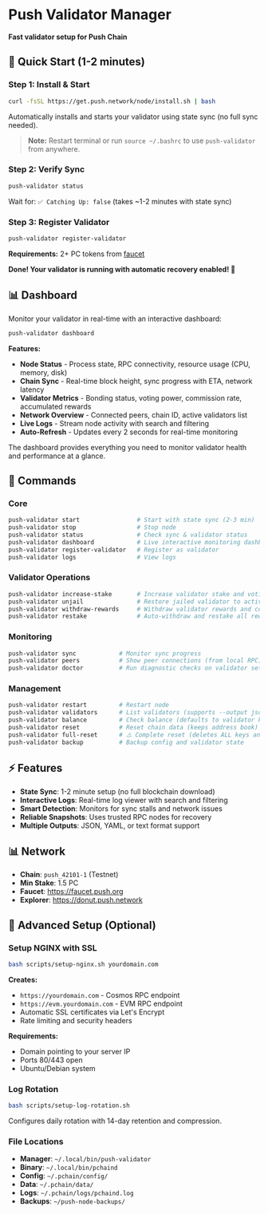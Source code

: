# Push Validator Manager

**Fast validator setup for Push Chain**

## 🚀 Quick Start (1-2 minutes)

### Step 1: Install & Start
```bash
curl -fsSL https://get.push.network/node/install.sh | bash
```
Automatically installs and starts your validator using state sync (no full sync needed).

> **Note:** Restart terminal or run `source ~/.bashrc` to use `push-validator` from anywhere.

### Step 2: Verify Sync
```bash
push-validator status
```
Wait for: `✅ Catching Up: false` (takes ~1-2 minutes with state sync)

### Step 3: Register Validator
```bash
push-validator register-validator
```
**Requirements:** 2+ PC tokens from [faucet](https://faucet.push.org)

**Done! Your validator is running with automatic recovery enabled! 🎉**

## 📊 Dashboard

Monitor your validator in real-time with an interactive dashboard:

```bash
push-validator dashboard
```

**Features:**
- **Node Status** - Process state, RPC connectivity, resource usage (CPU, memory, disk)
- **Chain Sync** - Real-time block height, sync progress with ETA, network latency
- **Validator Metrics** - Bonding status, voting power, commission rate, accumulated rewards
- **Network Overview** - Connected peers, chain ID, active validators list
- **Live Logs** - Stream node activity with search and filtering
- **Auto-Refresh** - Updates every 2 seconds for real-time monitoring

The dashboard provides everything you need to monitor validator health and performance at a glance.

## 📖 Commands

### Core
```bash
push-validator start                # Start with state sync (2-3 min)
push-validator stop                 # Stop node
push-validator status               # Check sync & validator status
push-validator dashboard            # Live interactive monitoring dashboard
push-validator register-validator   # Register as validator
push-validator logs                 # View logs
```

### Validator Operations
```bash
push-validator increase-stake       # Increase validator stake and voting power
push-validator unjail               # Restore jailed validator to active status
push-validator withdraw-rewards     # Withdraw validator rewards and commission
push-validator restake              # Auto-withdraw and restake all rewards to increase validator power
```

### Monitoring
```bash
push-validator sync            # Monitor sync progress
push-validator peers           # Show peer connections (from local RPC)
push-validator doctor          # Run diagnostic checks on validator setup
```

### Management
```bash
push-validator restart         # Restart node
push-validator validators      # List validators (supports --output json)
push-validator balance         # Check balance (defaults to validator key)
push-validator reset           # Reset chain data (keeps address book)
push-validator full-reset      # ⚠️ Complete reset (deletes ALL keys and data)
push-validator backup          # Backup config and validator state
```

## ⚡ Features

- **State Sync**: 1-2 minute setup (no full blockchain download)
- **Interactive Logs**: Real-time log viewer with search and filtering
- **Smart Detection**: Monitors for sync stalls and network issues
- **Reliable Snapshots**: Uses trusted RPC nodes for recovery
- **Multiple Outputs**: JSON, YAML, or text format support

## 📊 Network

- **Chain**: `push_42101-1` (Testnet)
- **Min Stake**: 1.5 PC
- **Faucet**: https://faucet.push.org
- **Explorer**: https://donut.push.network


## 🔧 Advanced Setup (Optional)

### Setup NGINX with SSL
```bash
bash scripts/setup-nginx.sh yourdomain.com
```
**Creates:**
- `https://yourdomain.com` - Cosmos RPC endpoint
- `https://evm.yourdomain.com` - EVM RPC endpoint
- Automatic SSL certificates via Let's Encrypt
- Rate limiting and security headers

**Requirements:**
- Domain pointing to your server IP
- Ports 80/443 open
- Ubuntu/Debian system

### Log Rotation
```bash
bash scripts/setup-log-rotation.sh
```
Configures daily rotation with 14-day retention and compression.

### File Locations
- **Manager**: `~/.local/bin/push-validator`
- **Binary**: `~/.local/bin/pchaind`
- **Config**: `~/.pchain/config/`
- **Data**: `~/.pchain/data/`
- **Logs**: `~/.pchain/logs/pchaind.log`
- **Backups**: `~/push-node-backups/`
